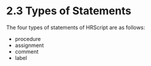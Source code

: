 # 2.3 Types of Statements

The four types of statements of HRScript are as follows:



* procedure
* assignment
* comment
* label



